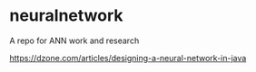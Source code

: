 # neuralnetwork
A repo for ANN work and research

https://dzone.com/articles/designing-a-neural-network-in-java
